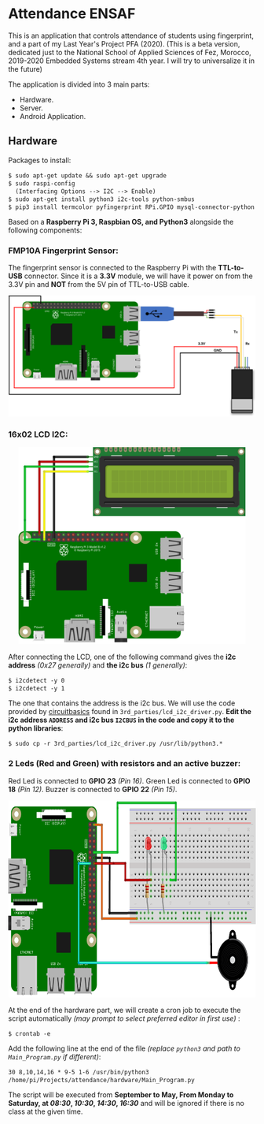 # Attendance ENSAF
This is an application that controls attendance of students using fingerprint, and a part of my Last Year's Project PFA (2020).
(This is a beta version, dedicated just to the National School of Applied Sciences of Fez, Morocco, 2019-2020 Embedded Systems stream 4th year. I will try to universalize it in the future)

The application is divided into 3 main parts:
- Hardware.
- Server.
- Android Application.

## Hardware
Packages to install:
```Linux
$ sudo apt-get update && sudo apt-get upgrade
$ sudo raspi-config
  (Interfacing Options --> I2C --> Enable)
$ sudo apt-get install python3 i2c-tools python-smbus
$ pip3 install termcolor pyfingerprint RPi.GPIO mysql-connector-python
```
Based on a **Raspberry Pi 3, Raspbian OS, and Python3** alongside the following components:

### FMP10A Fingerprint Sensor:
The fingerprint sensor is connected to the Raspberry Pi with the **TTL-to-USB** connector. Since it is a **3.3V** module, we will have it power on from the 3.3V pin and **NOT** from the 5V pin of TTL-to-USB cable.

<p align="center">
<img src="img/img01.png" width="700">
</p>

### 16x02 LCD I2C:

<p align="center">
<img src="img/img02.png" height="400">
</p>

After connecting the LCD, one of the following command gives the **i2c address** *(0x27 generally)* and **the i2c bus** *(1 generally)*:
```Linux
$ i2cdetect -y 0
$ i2cdetect -y 1
```
The one that contains the address is the i2c bus.
We will use the code provided by [circuitbasics](https://www.circuitbasics.com/raspberry-pi-i2c-lcd-set-up-and-programming/) found in `3rd_parties/lcd_i2c_driver.py`. **Edit the i2c address `ADDRESS` and i2c bus `I2CBUS` in the code and copy it to the python libraries**:
```Linux
$ sudo cp -r 3rd_parties/lcd_i2c_driver.py /usr/lib/python3.*
```
### 2 Leds (Red and Green) with resistors and an active buzzer:
Red Led is connected to **GPIO 23** *(Pin 16)*.
Green Led is connected to **GPIO 18** *(Pin 12)*.
Buzzer is connected to **GPIO 22** *(Pin 15)*.

<p align="center">
<img src="img/img03.png" height="400">
</p>

At the end of the hardware part, we will create a cron job to execute the script automatically *(may prompt to select preferred editor in first use)* :
```Linux
$ crontab -e
```
Add the following line at the end of the file *(replace `python3` and path to `Main_Program.py` if different)*:
```Linux
30 8,10,14,16 * 9-5 1-6 /usr/bin/python3 /home/pi/Projects/attendance/hardware/Main_Program.py
```
The script will be executed from **September to May, From Monday to Saturday, at *08:30*, *10:30*, *14:30*, *16:30*** and will be ignored if there is no class at the given time. 

